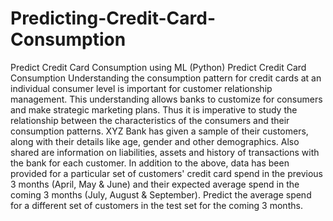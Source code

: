 # Predicting-Credit-Card-Consumption
Predict Credit Card Consumption using ML (Python)
Predict Credit Card Consumption
Understanding the consumption pattern for credit cards at an individual consumer level is important for customer relationship management. This understanding allows banks to customize for consumers and make strategic marketing plans. Thus it is imperative to study the relationship between the characteristics of the consumers and their consumption patterns.   XYZ Bank has given a sample of their customers, along with their details like age, gender and other demographics. Also shared are information on liabilities, assets and history of transactions with the bank for each customer.   In addition to the above, data has been provided for a particular set of customers' credit card spend in the previous 3 months (April, May & June) and their expected average spend in the coming 3 months (July, August & September). Predict the average spend for a different set of customers in the test set for the coming 3 months. 
